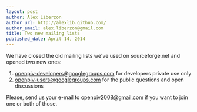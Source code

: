 ```yaml
---
layout: post
author: Alex Liberzon
author_url: http://alexlib.github.com/
author_email: alex.liberzon@gmail.com
title: Two new mailing lists 
published_date: April 14, 2014
---
```


We have closed the old mailing lists we've used on sourceforge.net and opened two new ones:

1. [openpiv-developers@googlegroups.com](openpiv-developers@googlegroups.com) for developers private use only
2. [openpiv-users@googlegroups.com](mailto:openpiv-users@googlegroups.com) for the public questions and open discussions

Please, send us your e-mail to [openpiv2008@gmail.com](mailto:openpiv2008@gmail.com) if you want to join one or both of those. 